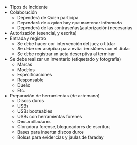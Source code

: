 - Tipos de Incidente
- Colaboración
	- Dependerá de Quien participa
	- Dependerá de a quien hay que mantener informado
	- Dependerá de las contraseñas(/autorización) necesarias
- Autorización (esencial, y escrita)
- Entrada y registro
	- Se debe hacer con intervención del juez o titular
	- Se debe ser aséptico para evitar tensiónes con el titular
	- Se debe registrar un acta descriptiva al terminar
- Se debe realizar un inventario (etiquetado y fotografia)
	- Marcas
	- Modelos
	- Especificaciones
	- Responsable
	- Dueño
	- Etc.
- Preparación de herramientas (de antemano)
	- Discos duros
	- USBs
	- USBs booteables
	- USBs con herramientas forenes
	- Destornilladores
	- Clonadora forense, bloqueadores de escritura
	- Bases para insertar discos duros
	- Bolsas para evidencias y jaulas de faraday
